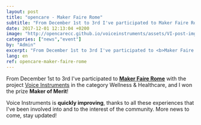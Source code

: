 ```yaml
---
layout: post
title: "opencare - Maker Faire Rome"
subtitle: "From December 1st to 3rd I've participated to Maker Faire Rome and I won the prize Maker of Merit!"
date: 2017-12-01 12:13:04 +0200
image: "http://opencarecc.github.io/voiceinstruments/assets/VI-post-img-06.jpg"
categories: ["news","event"]
by: "Admin"
excerpt: "From December 1st to 3rd I've participated to <b>Maker Faire Rome</b> and I won the prize <b>Maker of Merit</b>!"
lang: en
ref: opencare-maker-faire-rome
---
```


From December 1st to 3rd I've participated to <b>[Maker Faire Rome](http://www.makerfairerome.eu/en/)</b> with the project [Voice Instruments](http://www.makerfairerome.eu/it/espositori/?ids=2431) in the category Wellness & Healthcare, and I won the prize <b>Maker of Merit</b>!

Voice Instruments is <b>quickly improving</b>, thanks to all these experiences that I've been involved into and to the interest of the community.
More news to come, stay updated!
